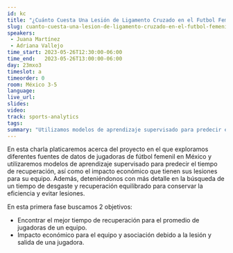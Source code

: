 ```yaml
---
id: kc
title: "¿Cuánto Cuesta Una Lesión de Ligamento Cruzado en el Futbol Femenil?"
slug: cuanto-cuesta-una-lesion-de-ligamento-cruzado-en-el-futbol-femenil
speakers:
 - Juana Martínez
 - Adriana Vallejo
time_start: 2023-05-26T12:30:00-06:00
time_end:   2023-05-26T13:00:00-06:00
day: 23mxo3
timeslot: a
timeorder: 0
room: México 3-5
language: 
live_url: 
slides: 
video: 
track: sports-analytics
tags:
summary: "Utilizamos modelos de aprendizaje supervisado para predecir el tiempo de recuperación, así como el impacto económico que tienen las lesiones en jugadoras de futbol femenil en México."
---
```


En esta charla platicaremos acerca del proyecto en el que exploramos diferentes fuentes de datos de jugadoras de fútbol femenil en México y utilizaremos modelos de aprendizaje supervisado para predecir el tiempo de recuperación, así como el impacto económico que tienen sus lesiones para su equipo. Además, deteniéndonos con más detalle en la búsqueda de un tiempo de desgaste y recuperación equilibrado para conservar la eficiencia y evitar lesiones.

En esta primera fase buscamos 2 objetivos:

* Encontrar el mejor tiempo de recuperación para el promedio de jugadoras de un equipo.
* Impacto económico para el equipo y asociación debido a la lesión y salida de una jugadora.